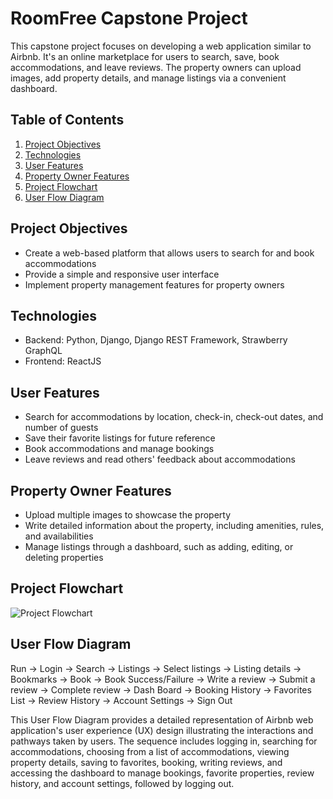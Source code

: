 # RoomFree Capstone Project

This capstone project focuses on developing a web application similar to Airbnb. It's an online marketplace for users to search, save, book accommodations, and leave reviews. The property owners can upload images, add property details, and manage listings via a convenient dashboard.

## Table of Contents
1. [Project Objectives](#project-objectives)
2. [Technologies](#technologies)
3. [User Features](#user-features)
4. [Property Owner Features](#property-owner-features)
5. [Project Flowchart](#project-flowchart)
6. [User Flow Diagram](#user-flow-diagram)

<a name="project-objectives"></a>
## Project Objectives
- Create a web-based platform that allows users to search for and book accommodations
- Provide a simple and responsive user interface
- Implement property management features for property owners

<a name="technologies"></a>
## Technologies
- Backend: Python, Django, Django REST Framework, Strawberry GraphQL
- Frontend: ReactJS

<a name="user-features"></a>
## User Features
- Search for accommodations by location, check-in, check-out dates, and number of guests
- Save their favorite listings for future reference
- Book accommodations and manage bookings
- Leave reviews and read others' feedback about accommodations

<a name="property-owner-features"></a>
## Property Owner Features
- Upload multiple images to showcase the property
- Write detailed information about the property, including amenities, rules, and availabilities
- Manage listings through a dashboard, such as adding, editing, or deleting properties

<a name="project-flowchart"></a>
## Project Flowchart

![Project Flowchart](https://github.com/hoiwonkim/Documentation-Exercise/blob/main/mermaid-diagram-2023-07-05-092643.png)

<a name="user-flow-diagram"></a>
## User Flow Diagram
Run -> Login -> Search -> Listings -> Select listings -> Listing details -> Bookmarks -> Book -> Book Success/Failure -> Write a review -> Submit a review -> Complete review -> Dash Board -> Booking History -> Favorites List -> Review History -> Account Settings -> Sign Out

This User Flow Diagram provides a detailed representation of Airbnb web application's user experience (UX) design illustrating the interactions and pathways taken by users. The sequence includes logging in, searching for accommodations, choosing from a list of accommodations, viewing property details, saving to favorites, booking, writing reviews, and accessing the dashboard to manage bookings, favorite properties, review history, and account settings, followed by logging out.
